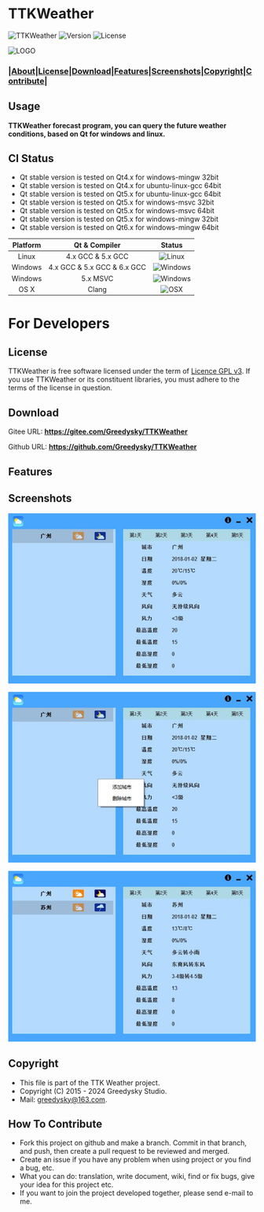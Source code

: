 # TTKWeather
![TTKWeather](https://img.shields.io/badge/Greedysky-TTKWeather-green.svg?style=flat-square)
![Version](https://img.shields.io/badge/Version-2.8.0.0-blue.svg?style=flat-square)
![License](https://img.shields.io/badge/License-GPL%20V3-yellowgreen.svg?style=flat-square)

![LOGO](https://github.com/Greedysky/TTKWeather/blob/master/TTKResource/logo_banner.png?raw=true)

### **|[About](https://github.com/Greedysky/TTKWeather#usage)|[License](https://github.com/Greedysky/TTKWeather#license)|[Download](https://github.com/Greedysky/TTKWeather#download)|[Features](https://github.com/Greedysky/TTKWeather#features)|[Screenshots](https://github.com/Greedysky/TTKWeather#screenshots)|[Copyright](https://github.com/Greedysky/TTKWeather#copyright)|[Contribute](https://github.com/Greedysky/TTKWeather#how-to-contribute)|**

Usage
--------
**TTKWeather forecast program, you can query the future weather conditions, based on Qt for windows and linux.**

## CI Status
 * Qt stable version is tested on Qt4.x for windows-mingw 32bit
 * Qt stable version is tested on Qt4.x for ubuntu-linux-gcc 64bit
 * Qt stable version is tested on Qt5.x for ubuntu-linux-gcc 64bit
 * Qt stable version is tested on Qt5.x for windows-msvc 32bit
 * Qt stable version is tested on Qt5.x for windows-msvc 64bit
 * Qt stable version is tested on Qt5.x for windows-mingw 32bit
 * Qt stable version is tested on Qt6.x for windows-mingw 64bit

| Platform | Qt & Compiler               | Status                                                                 |
| :---:    | :---:                       | :---:                                                                  |
| Linux    | 4.x GCC & 5.x GCC           | ![Linux](https://img.shields.io/badge/build-passing-brightgreen.svg)   |
| Windows  | 4.x GCC & 5.x GCC & 6.x GCC | ![Windows](https://img.shields.io/badge/build-passing-brightgreen.svg) |
| Windows  | 5.x MSVC                    | ![Windows](https://img.shields.io/badge/build-passing-brightgreen.svg) |
| OS X     | Clang                       | ![OSX](https://img.shields.io/badge/build-unknown-lightgrey.svg)       |

# For Developers

License
--------
TTKWeather is free software licensed under the term of [Licence GPL v3](https://github.com/Greedysky/TTKWeather/blob/master/LICENSE). If you use TTKWeather or its constituent libraries, you must adhere to the terms of the license in question.

Download
--------
Gitee URL: **<u>https://gitee.com/Greedysky/TTKWeather</u>**

Github URL: **<u>https://github.com/Greedysky/TTKWeather</u>**

Features
--------

Screenshots
--------
![Demo](https://github.com/Greedysky/Resource/blob/master/Screen/TTKWeather/1.png?raw=true)

![Demo](https://github.com/Greedysky/Resource/blob/master/Screen/TTKWeather/2.png?raw=true)

![Demo](https://github.com/Greedysky/Resource/blob/master/Screen/TTKWeather/3.png?raw=true)

Copyright
--------
 * This file is part of the TTK Weather project.
 * Copyright (C) 2015 - 2024 Greedysky Studio.
 * Mail: greedysky@163.com.

How To Contribute
--------
 * Fork this project on github and make a branch. Commit in that branch, and push, then create a pull request to be reviewed and merged.
 * Create an issue if you have any problem when using project or you find a bug, etc.
 * What you can do: translation, write document, wiki, find or fix bugs, give your idea for this project etc.
 * If you want to join the project developed together, please send e-mail to me.
